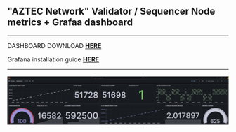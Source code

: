 ## "AZTEC Network" Validator / Sequencer Node metrics + Grafaa dashboard
* * *

DASHBOARD DOWNLOAD **[HERE]()** 

Grafana installation guide **[HERE]()**
* * *

![](https://github.com/AlexToTheMoon/AM-Solutions/blob/main/files/aztec-testnet/files/aztec-dash.png)
